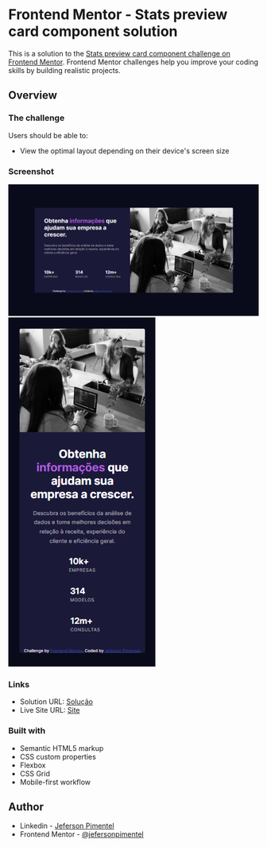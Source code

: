 # Frontend Mentor - Stats preview card component solution

This is a solution to the [Stats preview card component challenge on Frontend Mentor](https://www.frontendmentor.io/challenges/stats-preview-card-component-8JqbgoU62). Frontend Mentor challenges help you improve your coding skills by building realistic projects. 


## Overview

### The challenge

Users should be able to:

- View the optimal layout depending on their device's screen size

### Screenshot

<img src="/screenshots/projeto-web.png" alt="Screenshot"/>
<img src="/screenshots/projeto-mobile-pronto.png" alt="Screenshot"/>

### Links

- Solution URL: [Solução](https://www.frontendmentor.io/solutions/stats-preview-card-component-ZfrGKpLve)
- Live Site URL: [Site](https://jefersonpimentel.github.io/Cartao-de-visualizacao-de-estatisticas/)

### Built with

- Semantic HTML5 markup
- CSS custom properties
- Flexbox
- CSS Grid
- Mobile-first workflow

## Author

- Linkedin - [Jeferson Pimentel](https://www.linkedin.com/in/jefersonpimentel21/)
- Frontend Mentor - [@jefersonpimentel](https://www.frontendmentor.io/profile/FrontalAce21)
